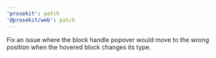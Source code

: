 ```yaml
---
'prosekit': patch
'@prosekit/web': patch
---
```


Fix an issue where the block handle popover would move to the wrong position when the hovered block changes its type.
